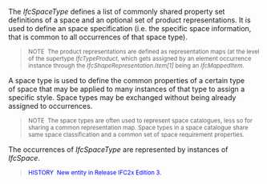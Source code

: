 ﻿The _IfcSpaceType_ defines a list of commonly shared property set definitions of a space and an optional set of product representations. It is used to define an space specification (i.e. the specific space information, that is common to all occurrences of that space type).

> <small>NOTE  The product representations are defined as
        representation maps (at the level of the supertype
        <i>IfcTypeProduct</i>, which gets assigned by an element
        occurrence instance through the
        <i>IfcShapeRepresentation.Item[1]</i> being an
        <i>IfcMappedItem</i>.</small>
> 


A space type is used to define the common properties of a certain type of space that may be applied to many instances of that type to assign a specific style. Space types may be exchanged without being already assigned to occurrences.

> <small>NOTE  The space types are often used to represent
        space catalogues, less so for sharing a common
        representation map. Space types in a space catalogue
        share same space classification and a common set of space
        requirement properties.</small>
> 


The occurrences of _IfcSpaceType_ are represented by instances of _IfcSpace_.

> <small><font color="#0000FF">HISTORY  New entity in
        Release IFC2x Edition 3.</font></small>
>